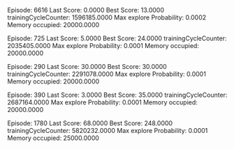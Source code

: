 Episode: 6616 Last Score: 0.0000 Best Score: 13.0000 trainingCycleCounter: 1596185.0000 Max explore Probability: 0.0002 Memory occupied: 20000.0000

Episode: 725 Last Score: 5.0000 Best Score: 24.0000 trainingCycleCounter: 2035405.0000 Max explore Probability: 0.0001 Memory occupied: 20000.0000

Episode: 290 Last Score: 30.0000 Best Score: 30.0000 trainingCycleCounter: 2291078.0000 Max explore Probability: 0.0001 Memory occupied: 20000.0000

Episode: 390 Last Score: 3.0000 Best Score: 35.0000 trainingCycleCounter: 2687164.0000 Max explore Probability: 0.0001 Memory occupied: 20000.0000

Episode: 1780 Last Score: 68.0000 Best Score: 248.0000 trainingCycleCounter: 5820232.0000 Max explore Probability: 0.0001 Memory occupied: 25000.0000
